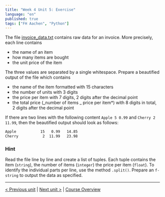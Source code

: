 ```yaml
---
title: "Week 4 Unit 5: Exercise"
language: "en"
published: true
tags: ["FH Aachen", "Python"]
---
```


The file [invoice_data.txt](files/invoice_data.txt) contains raw data for an
invoice. More precisely, each line contains

- the name of an item
- how many items are bought
- the unit price of the item

The three values are separated by a single whitespace. Prepare a beautified
output of the file which contains

- the name of the item formatted with 15 characters
- the number of units with 3 digits
- the price per item with 7 digits, 2 digits after the decimal point
- the total price (_number of items _ price per item\*) with 8 digits in total, 2 digits after the decimal point

If there are two lines with the following content `Apple 5 0.99` and `Cherry 2 
11.99`, then the beautified output should look as
follows:

```zsh
Apple           15   0.99   14.85
Cherry           2  11.99   23.98
```

### Hint

Read the file line by line and create a list of tuples. Each tuple contains
the item (`string`), the number of items (`integer`) the price per item (`float`).
To identify the individual parts per line, use the method `.split()`. Prepare
an `f-string` to output the data as specified.

---

[< Previous unit](/teaching/python-mooc/week4_unit5_selftest) | [Next unit >](/teaching/python-mooc/week4_unit6_string_methods) |
[Course Overview](/teaching/python-mooc)
